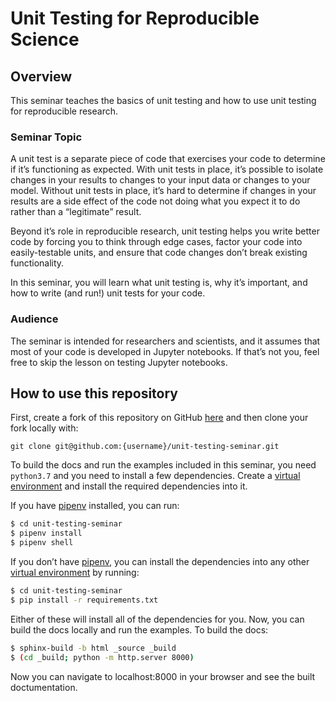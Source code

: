 # Unit Testing for Reproducible Science

## Overview

This seminar teaches the basics of unit testing and how to use unit
testing for reproducible research.

### Seminar Topic

A unit test is a separate piece of code that exercises your code to
determine if it’s functioning as expected. With unit tests in place,
it’s possible to isolate changes in your results to changes to your
input data or changes to your model. Without unit tests in place, it’s
hard to determine if changes in your results are a side effect of the
code not doing what you expect it to do rather than a “legitimate”
result.

Beyond it’s role in reproducible research, unit testing helps you write
better code by forcing you to think through edge cases, factor your code
into easily-testable units, and ensure that code changes don’t break
existing functionality.

In this seminar, you will learn what unit testing is, why it’s
important, and how to write (and run\!) unit tests for your code.

### Audience

The seminar is intended for researchers and scientists, and it assumes
that most of your code is developed in Jupyter notebooks. If that’s not
you, feel free to skip the lesson on testing Jupyter notebooks.

## How to use this repository

First, create a fork of this repository on GitHub
[here](https://github.com/thejunglejane/unit-testing-seminar/fork) and
then clone your fork locally with:

``` sourceCode bash
git clone git@github.com:{username}/unit-testing-seminar.git
```

To build the docs and run the examples included in this seminar, you
need `python3.7` and you need to install a few dependencies. Create a
[virtual environment](https://docs.python.org/3/tutorial/venv.html) and
install the required dependencies into it.

If you have [pipenv](https://pipenv.readthedocs.io/en/latest/)
installed, you can run:

```bash
$ cd unit-testing-seminar
$ pipenv install
$ pipenv shell
```

If you don’t have [pipenv](https://pipenv.readthedocs.io/en/latest/),
you can install the dependencies into any other [virtual
environment](https://docs.python.org/3/tutorial/venv.html) by running:

```bash
$ cd unit-testing-seminar
$ pip install -r requirements.txt
```

Either of these will install all of the dependencies for you. Now, you
can build the docs locally and run the examples. To build the docs:

```bash
$ sphinx-build -b html _source _build
$ (cd _build; python -m http.server 8000)
```

Now you can navigate to localhost:8000 in your browser and see the built
doctumentation.
